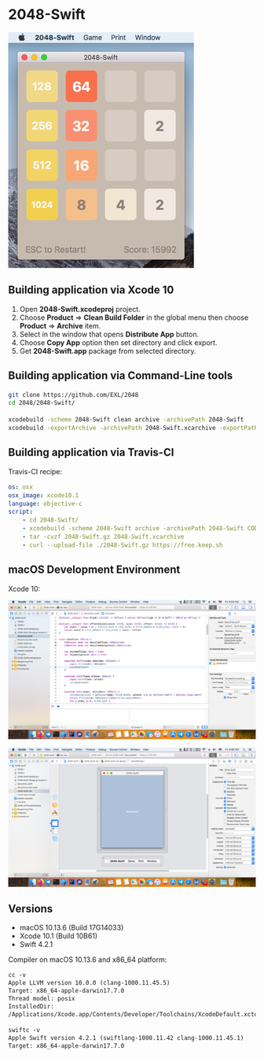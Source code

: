 2048-Swift
==========

![2048-Swift macOS 10.13 Screenshot](../image/2048-Swift-Screenshot-10_13.png)

## Building application via Xcode 10

1. Open **2048-Swift.xcodeproj** project.
2. Choose **Product** => **Clean Build Folder** in the global menu then choose **Product** => **Archive** item.
3. Select in the window that opens **Distribute App** button.
4. Choose **Copy App** option then set directory and click export.
5. Get **2048-Swift.app** package from selected directory.

## Building application via Command-Line tools

```bash
git clone https://github.com/EXL/2048
cd 2048/2048-Swift/

xcodebuild -scheme 2048-Swift clean archive -archivePath 2048-Swift
xcodebuild -exportArchive -archivePath 2048-Swift.xcarchive -exportPath build -exportOptionsPlist 2048-Swift.xcarchive/Info.plist
```

## Building application via Travis-CI

Travis-CI recipe:

```yml
os: osx
osx_image: xcode10.1
language: objective-c
script:
    - cd 2048-Swift/
    - xcodebuild -scheme 2048-Swift archive -archivePath 2048-Swift CODE_SIGN_IDENTITY="" CODE_SIGNING_REQUIRED=NO
    - tar -cvzf 2048-Swift.gz 2048-Swift.xcarchive
    - curl --upload-file ./2048-Swift.gz https://free.keep.sh
```

## macOS Development Environment

Xcode 10:

![Xcode 10 macOS 10.13 Code Editor Screenshot](../image/Xcode-macOS-10_13-Screenshot1.png)

![Xcode 10 macOS 10.13 Interface Builder Screenshot](../image/Xcode-macOS-10_13-Screenshot2.png)

## Versions

* macOS 10.13.6 (Build 17G14033)
* Xcode 10.1 (Build 10B61)
* Swift 4.2.1

Compiler on macOS 10.13.6 and x86_64 platform:

```
cc -v
Apple LLVM version 10.0.0 (clang-1000.11.45.5)
Target: x86_64-apple-darwin17.7.0
Thread model: posix
InstalledDir: /Applications/Xcode.app/Contents/Developer/Toolchains/XcodeDefault.xctoolchain/usr/bin

swiftc -v
Apple Swift version 4.2.1 (swiftlang-1000.11.42 clang-1000.11.45.1)
Target: x86_64-apple-darwin17.7.0
```
